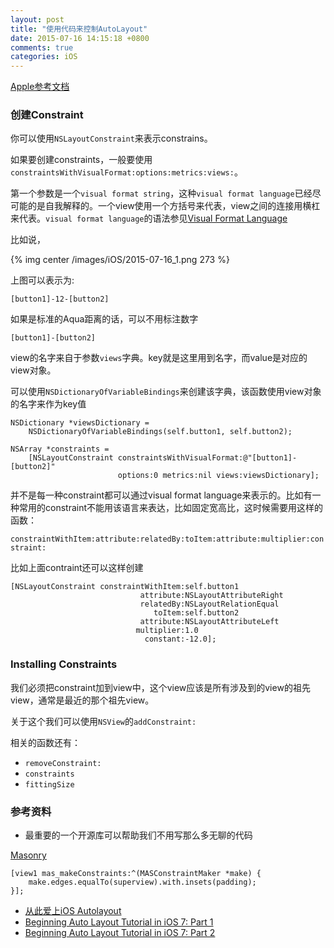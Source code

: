 ```yaml
---
layout: post
title: "使用代码来控制AutoLayout"
date: 2015-07-16 14:15:18 +0800
comments: true
categories: iOS
---
```


[Apple参考文档](https://developer.apple.com/library/ios/documentation/UserExperience/Conceptual/AutolayoutPG/AutoLayoutinCode/AutoLayoutinCode.html)

### 创建Constraint

你可以使用`NSLayoutConstraint`来表示constrains。

如果要创建constraints，一般要使用 `constraintsWithVisualFormat:options:metrics:views:`。

第一个参数是一个`visual format string`，这种`visual format language`已经尽可能的是自我解释的。一个view使用一个方括号来代表，view之间的连接用横杠来代表。`visual format language`的语法参见[Visual Format Language](https://developer.apple.com/library/ios/documentation/UserExperience/Conceptual/AutolayoutPG/VisualFormatLanguage/VisualFormatLanguage.html#//apple_ref/doc/uid/TP40010853-CH3-SW1)

比如说，

{% img center /images/iOS/2015-07-16_1.png 273 %}

上图可以表示为:

	[button1]-12-[button2]

如果是标准的Aqua距离的话，可以不用标注数字
	
	[button1]-[button2]

<!--more-->

view的名字来自于参数`views`字典。key就是这里用到名字，而value是对应的view对象。

可以使用`NSDictionaryOfVariableBindings`来创建该字典，该函数使用view对象的名字来作为key值

	NSDictionary *viewsDictionary =
        NSDictionaryOfVariableBindings(self.button1, self.button2);

	NSArray *constraints =
        [NSLayoutConstraint constraintsWithVisualFormat:@"[button1]-[button2]"
                            options:0 metrics:nil views:viewsDictionary];

并不是每一种constraint都可以通过visual format language来表示的。比如有一种常用的constraint不能用该语言来表达，比如固定宽高比，这时候需要用这样的函数：

`constraintWithItem:attribute:relatedBy:toItem:attribute:multiplier:constraint:`

比如上面contraint还可以这样创建

	[NSLayoutConstraint constraintWithItem:self.button1 
	                             attribute:NSLayoutAttributeRight
                                 relatedBy:NSLayoutRelationEqual 
                                    toItem:self.button2
                                 attribute:NSLayoutAttributeLeft 
                                multiplier:1.0 
                                  constant:-12.0];


### Installing Constraints

我们必须把constraint加到view中，这个view应该是所有涉及到的view的祖先view，通常是最近的那个祖先view。

关于这个我们可以使用`NSView`的`addConstraint:`

相关的函数还有：

* `removeConstraint:`
* `constraints`
* `fittingSize`


### 参考资料

* 最重要的一个开源库可以帮助我们不用写那么多无聊的代码

[Masonry](https://github.com/SnapKit/Masonry)

	[view1 mas_makeConstraints:^(MASConstraintMaker *make) {
        make.edges.equalTo(superview).with.insets(padding);
	}];


* [从此爱上iOS Autolayout](http://segmentfault.com/a/1190000000646452)
* [Beginning Auto Layout Tutorial in iOS 7: Part 1](http://www.raywenderlich.com/50317/beginning-auto-layout-tutorial-in-ios-7-part-1)
* [Beginning Auto Layout Tutorial in iOS 7: Part 2](http://www.raywenderlich.com/50319/beginning-auto-layout-tutorial-in-ios-7-part-2)
